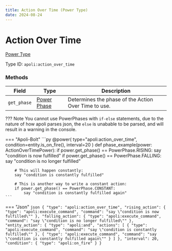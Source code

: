 ```yaml
---
title: Action Over Time (Power Type)
date: 2024-08-24
---
```


# Action Over Time

[Power Type](../power_types.md)

Type ID: `apoli:action_over_time`


### Methods

| Field       | Type | Description | 
|-------------|------|-------------|
| `get_phase` | [Power Phase](../data_types/power_phase.md) | Determines the phase of the Action Over Time to use. | 


??? Note
    You cannot use PowerPhases with `if-else` statements, due to the nature of how apoli parses json, the `else` is unabable to be parsed, and will result in a warning in the console.

=== "Apoli-Bolt"
    ```py
    @power(
        type="apoli:action_over_time", 
        condition=entity.is_on_fire(),
        interval=20
    )
    def phase_example(power: ActionOverTimePower):
        if power.get_phase() == PowerPhase.RISING:
            say "condition is now fulfilled"
        if power.get_phase() == PowerPhase.FALLING:
            say "condition is no longer fulfilled"
        
        # This will happen constantly:
        say "condition is constantly fulfilled"

        # This is another way to write a constant action:
        if power.get_phase() == PowerPhase.CONSTANT:
            say "condition is constantly fulfilled again"
    ```
=== "Json"
    ```json
    {
        "type": "apoli:action_over_time",
        "rising_action": {
            "type": "apoli:execute_command",
            "command": "say \"condition is now fulfilled\""
        },
        "falling_action": {
            "type": "apoli:execute_command",
            "command": "say \"condition is no longer fulfilled\""
        },
        "entity_action": {
            "type": "apoli:and",
            "actions": [
                {
                    "type": "apoli:execute_command",
                    "command": "say \"condition is constantly fulfilled\""
                },
                {
                    "type": "apoli:execute_command",
                    "command": "say \"condition is constantly fulfilled again\""
                }
            ]
        },
        "interval": 20,
        "condition": {
            "type": "apoli:on_fire"
        }
    }
    ```